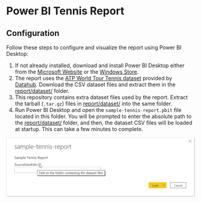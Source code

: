 # Power BI Tennis Report

## Configuration
Follow these steps to configure and visualize the report using Power BI Desktop:

1. If not already installed, download and install Power BI Desktop either from the [Microsoft Website](https://powerbi.microsoft.com/en-us/downloads/ "Microsoft Website") or the [Windows Store](https://www.microsoft.com/en-us/p/power-bi-desktop/9ntxr16hnw1t?activetab=pivot:overviewtab "Windows Store").
2. The report uses the [ATP World Tour Tennis dataset](https://datahub.io/sports-data/atp-world-tour-tennis-data "ATP World Tour Tennis dataset") provided by [Datahub](https://datahub.io/). Download the CSV dataset files and extract them in the [report/dataset/](dataset/) folder.
3. This repository contains extra dataset files used by the report. Extract the tarball (`.tar.gz`) files in [report/dataset/](dataset/) into the same folder.
4. Run Power BI Desktop and open the `sample-tennis-report.pbit` file located in this folder. You will be prompted to enter the absolute path to the [report/dataset/](dataset/) folder, and then, the dataset CSV files will be loaded at startup. This can take a few minutes to complete.


![Dataset Path Prompt](../assets/prompt-dataset-path.jpg)

